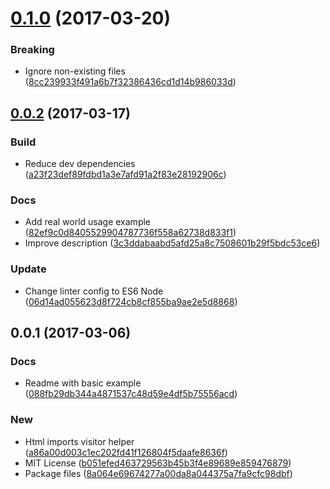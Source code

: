 <a name="0.1.0"></a>
# [0.1.0](https://github.com/leogr/html-imports-visitor/compare/v0.0.2...v0.1.0) (2017-03-20)


### Breaking

* Ignore non-existing files ([8cc239933f491a6b7f32386436cd1d14b986033d](https://github.com/leogr/html-imports-visitor/commit/8cc239933f491a6b7f32386436cd1d14b986033d))



<a name="0.0.2"></a>
## [0.0.2](https://github.com/leogr/html-imports-visitor/compare/v0.0.1...v0.0.2) (2017-03-17)


### Build

* Reduce dev dependencies ([a23f23def89fdbd1a3e7afd91a2f83e28192906c](https://github.com/leogr/html-imports-visitor/commit/a23f23def89fdbd1a3e7afd91a2f83e28192906c))

### Docs

* Add real world usage example ([82ef9c0d8405529904787736f558a62738d833f1](https://github.com/leogr/html-imports-visitor/commit/82ef9c0d8405529904787736f558a62738d833f1))
* Improve description ([3c3ddabaabd5afd25a8c7508601b29f5bdc53ce6](https://github.com/leogr/html-imports-visitor/commit/3c3ddabaabd5afd25a8c7508601b29f5bdc53ce6))

### Update

* Change linter config to ES6 Node ([06d14ad055623d8f724cb8cf855ba9ae2e5d8868](https://github.com/leogr/html-imports-visitor/commit/06d14ad055623d8f724cb8cf855ba9ae2e5d8868))



<a name="0.0.1"></a>
## 0.0.1 (2017-03-06)


### Docs

* Readme with basic example ([088fb29db344a4871537c48d59e4df5b75556acd](https://github.com/leogr/html-imports-visitor/commit/088fb29db344a4871537c48d59e4df5b75556acd))

### New

* Html imports visitor helper ([a86a00d003c1ec202fd41f126804f5daafe8636f](https://github.com/leogr/html-imports-visitor/commit/a86a00d003c1ec202fd41f126804f5daafe8636f))
* MIT License ([b051efed463729563b45b3f4e89689e859476879](https://github.com/leogr/html-imports-visitor/commit/b051efed463729563b45b3f4e89689e859476879))
* Package files ([8a064e69674277a00da8a044375a7fa9cfc98dbf](https://github.com/leogr/html-imports-visitor/commit/8a064e69674277a00da8a044375a7fa9cfc98dbf))



